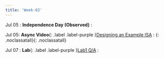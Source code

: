 ```yaml
---
title: 'Week-02'
---
```


Jul 05
: **Independence Day (Observed)**
  : 

 
Jul 05: **Async Video**{: .label .label-purple }[Designing an Example ISA](https://canvas.ucsd.edu/courses/27993/external_tools/82)
  : [<i class="icon fas fas fa-video"></i>](https://canvas.ucsd.edu/courses/27993/external_tools/82 "video"){: .noclassatall}[<i class="icon fas fa-chalkboard-teacher"></i>](# "annotated slides"){: .noclassatall}

Jul 07
: **Lab**{: .label .label-purple }[Lab1 Q/A](#)
  : [](#)

